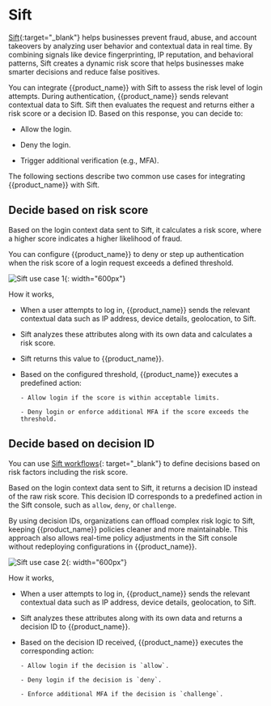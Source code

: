 # Sift

[Sift](https://sift.com/){:target="_blank"} helps businesses prevent fraud, abuse, and account takeovers by analyzing user behavior and contextual data in real time. By combining signals like device fingerprinting, IP reputation, and behavioral patterns, Sift creates a dynamic risk score that helps businesses make smarter decisions and reduce false positives.

You can integrate {{product_name}} with Sift to assess the risk level of login attempts. During authentication, {{product_name}} sends relevant contextual data to Sift. Sift then evaluates the request and returns either a risk score or a decision ID. Based on this response, you can decide to:

- Allow the login.

- Deny the login.

- Trigger additional verification (e.g., MFA).

The following sections describe two common use cases for integrating {{product_name}} with Sift.

## Decide based on risk score

Based on the login context data sent to Sift, it calculates a risk score, where a higher score indicates a higher likelihood of fraud.

You can configure {{product_name}} to deny or step up authentication when the risk score of a login request exceeds a defined threshold.

![Sift use case 1]({{base_path}}/assets/img/connectors/sift/sift-use-case-1.png){: width="600px"}

How it works,

- When a user attempts to log in, {{product_name}} sends the relevant contextual data such as IP address, device details, geolocation, to Sift.
  
- Sift analyzes these attributes along with its own data and calculates a risk score.
  
- Sift returns this value to {{product_name}}.
  
- Based on the configured threshold, {{product_name}} executes a predefined action:

      - Allow login if the score is within acceptable limits.

      - Deny login or enforce additional MFA if the score exceeds the threshold.

## Decide based on decision ID

You can use [Sift workflows](https://developers.sift.com/tutorials/workflows){: target="_blank"} to define decisions based on risk factors including the risk score.

Based on the login context data sent to Sift, it returns a decision ID instead of the raw risk score. This decision ID corresponds to a predefined action in the Sift console, such as `allow`, `deny`, or `challenge`.

By using decision IDs, organizations can offload complex risk logic to Sift, keeping {{product_name}} policies cleaner and more maintainable. This approach also allows real-time policy adjustments in the Sift console without redeploying configurations in {{product_name}}.

![Sift use case 2]({{base_path}}/assets/img/connectors/sift/sift-use-case-2.png){: width="600px"}

How it works,

- When a user attempts to log in, {{product_name}} sends the relevant contextual data such as IP address, device details, geolocation, to Sift.

- Sift analyzes these attributes along with its own data and returns a decision ID to {{product_name}}.

- Based on the decision ID received, {{product_name}} executes the corresponding action:

      - Allow login if the decision is `allow`.

      - Deny login if the decision is `deny`.

      - Enforce additional MFA if the decision is `challenge`.


